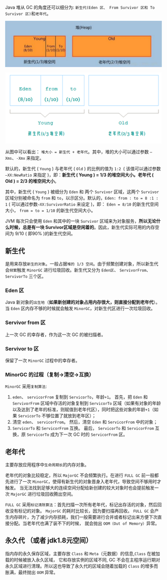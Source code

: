 Java 堆从 GC 的角度还可以细分为: `新生代(Eden 区、 From Survivor 区和 To Survivor 区)`和`老年代`。

![img_20.png](img_20.png)

![img_21.png](img_21.png)

从图中可以看出： `堆大小 = 新生代 + 老年代`。其中，堆的大小可以通过参数 `–Xms`、`-Xmx` 来指定。

默认的，新生代 ( `Young` ) 与老年代 ( `Old` ) 的比例的值为 `1:2 `( 该值可以通过参数 `–XX:NewRatio` 来指定 )，即：**新生代 ( Young ) = 1/3 的堆空间大小。老年代 ( Old ) = 2/3 的堆空间大小**。

其中，新生代 ( `Young` ) 被细分为 `Eden` 和 两个 `Survivor` 区域，这两个 `Survivor` 区域分别被命名为 `from` 和 `to`，以示区分。默认的，`Eden: from : to = 8 :1 : 1` ( 可以通过参数`–XX:SurvivorRatio` 来设定 )，即： `Eden = 8/10` 的新生代空间大小，
`from = to = 1/10` 的新生代空间大小。

JVM 每次只会使用 `Eden` 和其中的一块 `Survivor` 区域来为对象服务，**所以无论什么时候，总是有一块 Survivor区域是空闲着的**。因此，新生代实际可用的内存空间为 9/10 ( 即90% )的新生代空间。

## 新生代

是用来存放`新生的对象`。一般占据`堆的 1/3 空间`。由于频繁创建对象，所以新生代会`频繁`触发 `MinorGC` 进行垃圾回收。新生代又分为 `Eden区`、 `ServivorFrom`、 `ServivorTo` 三个区。

### Eden 区

Java 新对象的`出生地`（**如果新创建的对象占用内存很大，则直接分配到老年代**）。当 `Eden` 区内存不够的时候就会触发 `MinorGC`，对新生代区进行一次垃圾回收。

### Servivor from 区

上一次 GC 的幸存者，作为这一次 GC 的被扫描者。

### Servivor to 区

保留了一次 `MinorGC` 过程中的幸存者。

### MinorGC 的过程（复制->清空->互换）

`MinorGC` 采用`复制算法`:

1. `eden`、 `servicorFrom` 复制到 `ServicorTo`，年龄`+1`。
   首先，把 `Eden` 和 `ServivorFrom` 区域中存活的对象复制到 `ServicorTo` 区域（如果有对象的年龄以及达到了老年的标准，则赋值到老年代区），同时把这些对象的年龄`+1`（如果 `ServicorTo` 不够位置了就放到老年区）；
2. 清空 `eden`、 `servicorFrom`。
   然后，清空 `Eden` 和 `ServicorFrom` 中的对象；
3. `ServicorTo` 和 `ServicorFrom` 互换。
   最后， `ServicorTo` 和 `ServicorFrom` 互换，原 `ServicorTo` 成为下一次 GC 时的 `ServicorFrom` 区。

## 老年代

主要存放应用程序中`生命周期长`的内存对象。

老年代的对象比较稳定，所以 `MajorGC` 不会频繁执行。在进行 `FULL GC` 前一般都先进行了一次 `MinorGC`，使得有新生代的对象晋身入老年代，导致空间不够用时才触发。
当无法找到足够大的连续空间分配给新创建的较大对象时也会提前触发一次 `MajorGC` 进行垃圾回收腾出空间。

`FULL GC` 采用`标记清除算法`：首先扫描一次所有老年代，标记出存活的对象，然后回收没有标记的对象。 `MajorGC` 的耗时比较长，因为要扫描再回收。 `FULL GC` 会产生内存碎片，为了减少内存损耗，我们一般需要进行合并或者标记出来方便下次直接分配。当老年代也满了装不下的时候，
就会抛出 `OOM（Out of Memory）`异常。

## 永久代 （或者 jdk1.8元空间）

指内存的永久保存区域，主要存放 `Class` 和 `Meta`（元数据）的信息,`Class` 在被加载的时候被放入永久区域， 它和存放实例的区域不同, GC 不会在主程序运行期对永久区域进行清理。所以这也导致了永久代的区域会随着加载的 `Class` 的增多而胀满，最终抛出 `OOM` 异常。